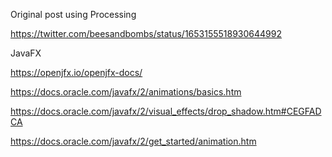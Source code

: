 
Original post using Processing

https://twitter.com/beesandbombs/status/1653155518930644992


JavaFX

https://openjfx.io/openjfx-docs/

https://docs.oracle.com/javafx/2/animations/basics.htm

https://docs.oracle.com/javafx/2/visual_effects/drop_shadow.htm#CEGFADCA

https://docs.oracle.com/javafx/2/get_started/animation.htm
